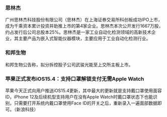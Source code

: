 ### 思林杰
广州思林杰科技股份有限公司（思林杰）在上海证券交易所科创板成功IPO上市，成为千乘资本累计投资并助推上市的第4家企业。思林杰本次公开发行1667万股，约占发行后公司总股本25%。思林杰是一家工业自动化检测领域的高新技术企业，其主要产品为嵌入式智能仪器模块，主要应用于工业自动化检测行业。
### 和邦生物
和邦生物公告称，拟分拆控股子公司武骏光能至上交所主板上市。
### 苹果正式发布iOS15.4：支持口罩解锁支付无需Apple Watch
苹果今天正式向用户推送iOS15.4更新，其中最大的更新就是支持戴口罩使用面容ID，iPhone 12及后续机型支持用户在没有Apple Watch时戴口罩状态下也能识别，只需要打开系统内戴口罩使用Face ID的开关之后，重新录入一遍面部数据即可。（新浪科技）
